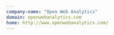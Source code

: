 ```yaml
---
company-name: "Open Web Analytics"
domain: openwebanalytics.com
home: http://www.openwebanalytics.com/
---
```




